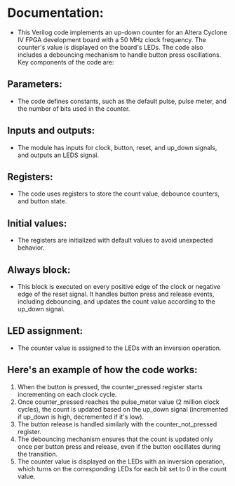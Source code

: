 # Documentation:
- This Verilog code implements an up-down counter for an Altera Cyclone IV FPGA development board with a 50 MHz clock frequency. The counter's value is displayed on the board's LEDs. The code also includes a debouncing mechanism to handle button press oscillations. Key components of the code are:

## Parameters: 
- The code defines constants, such as the default pulse, pulse meter, and the number of bits used in the counter.

## Inputs and outputs: 
- The module has inputs for clock, button, reset, and up_down signals, and outputs an LEDS signal.

## Registers: 
- The code uses registers to store the count value, debounce counters, and button state.
## Initial values: 
- The registers are initialized with default values to avoid unexpected behavior.
## Always block: 
- This block is executed on every positive edge of the clock or negative edge of the reset signal. It handles button press and release events, including debouncing, and updates the count value according to the up_down signal.
## LED assignment: 
- The counter value is assigned to the LEDs with an inversion operation.

## Here's an example of how the code works:

1. When the button is pressed, the counter_pressed register starts incrementing on each clock cycle.
2. Once counter_pressed reaches the pulse_meter value (2 million clock cycles), the count is updated based on the up_down signal (incremented if up_down is high, decremented if it's low).
3. The button release is handled similarly with the counter_not_pressed register.
4. The debouncing mechanism ensures that the count is updated only once per button press and release, even if the button oscillates during the transition.
5. The counter value is displayed on the LEDs with an inversion operation, which turns on the corresponding LEDs for each bit set to 0 in the count value.